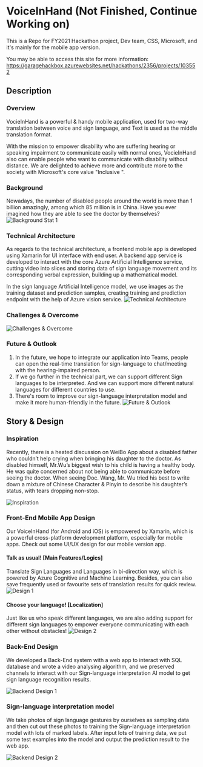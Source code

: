 # VoiceInHand (Not Finished, Continue Working on)

This is a Repo for FY2021 Hackathon project, Dev team, CSS, Microsoft, and it's mainly for the mobile app version.

You may be able to access this site for more information:
https://garagehackbox.azurewebsites.net/hackathons/2356/projects/103552

## Description
### Overview
VocieInHand is a powerful & handy mobile application, used for two-way translation between voice and sign language, and Text is used as the middle translation format. 

With the mission to empower disability who are suffering hearing or speaking impairment to communicate easily with normal ones, VocieInHand also can enable people who want to communicate with disability without distance. We are delighted to achieve more and contribute more to the society with Microsoft's core value "Inclusive ".

### Background
Nowadays, the number of disabled people around the world is more than 1 billion amazingly, among which 85 million is in China. Have you ever imagined how they are able to see the doctor by themselves? 
![Background Stat 1](https://github.com/CassieJie/VIHPics/blob/main/Screenshot%202021-10-19%20152804.png?raw=true)


### Technical Architecture

As regards to the technical architecture, a frontend mobile app is developed using Xamarin for UI interface with end user. A backend app service is developed to interact with the core Azure Artificial Intelligence service, cutting video into slices and storing data of sign language movement and its corresponding verbal expression, building up a mathematical model.

In the sign language Artificial Intelligence model, we use images as the training dataset and prediction samples, creating training and prediction endpoint with the help of Azure vision service.
![Technical Architecture](https://github.com/Zikun-Huang/VoiceInHandDev/blob/master/MediaResources/images4ppt/image.png?raw=true)

### Challenges & Overcome
![Challenges & Overcome](https://github.com/CassieJie/VIHPics/blob/main/challenge.png?raw=true)

### Future & Outlook
1. In the future, we hope to integrate our application into Teams, people can open the real-time translation for sign-language to chat/meeting with the hearing-impaired person.
2. If we go further in the technical part, we can support different Sign languages to be interpreted. And we can support more different natural languages for different countries to use.
3. There's room to improve our sign-language interpretation model and make it more human-friendly in the future. 
![Future & Outlook](https://github.com/CassieJie/VIHPics/blob/main/future-1.png?raw=true)

## Story & Design
### Inspiration
Recently, there is a heated discussion on WeiBo App about a disabled father who couldn’t help crying when bringing his daughter to the doctor.  As disabled himself, Mr.Wu’s biggest wish to his child is having a healthy body. He was quite concerned about not being able to communicate before seeing the doctor. When seeing Doc. Wang, Mr. Wu tried his best to write down a mixture of Chinese Character & Pinyin to describe his daughter’s status, with tears dropping non-stop.

![Inspiration](https://github.com/CassieJie/VIHPics/blob/main/story.png?raw=true)

### Front-End Mobile App Design 
Our VoiceInHand (for Android and iOS) is empowered by Xamarin, which is a powerful cross-platform development platform, especially for mobile apps. 
Check out some UI/UX design for our mobile version app. 

#### Talk as usual! [Main Features/Logics]
Translate Sign Languages and Languages in bi-direction way, which is powered by Azure Cognitive and Machine Learning. Besides, you can also save frequently used or favourite sets of translation results for quick review.  
![Design 1](https://github.com/CassieJie/VIHPics/blob/main/UI%20portable.png?raw=true)

#### Choose your language! [Localization] 
Just like us who speak different languages, we are also adding support for different sign languages to empower everyone communicating with each other without obstacles! 
![Design 2](https://github.com/CassieJie/VIHPics/blob/main/555.png?raw=true)

### Back-End Design
We developed a Back-End system with a web app to interact with SQL database and wrote a video analysing algorithm, and we preserved channels to interact with our Sign-language interpretation AI model to get sign language recognition results.

![Backend Design 1](https://github.com/CassieJie/VIHPics/blob/main/Back-end.png?raw=true)

### Sign-language interpretation model
We take photos of sign language gestures by ourselves as sampling data and then cut out these photos to training the Sign-language interpretation model with lots of marked labels. After input lots of training data, we put some test examples into the model and output the prediction result to the web app.

![Backend Design 2](https://github.com/CassieJie/VIHPics/blob/main/Model-3.png?raw=true)
